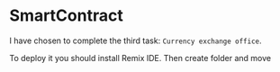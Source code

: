 # SmartContract

I have chosen to complete the third task: `Currency exchange office`.

To deploy it you should install Remix IDE. Then create folder and move 